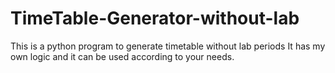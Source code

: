 # TimeTable-Generator-without-lab
This is a python program to generate timetable without lab periods
It has my own logic and it can be used according to your needs.

